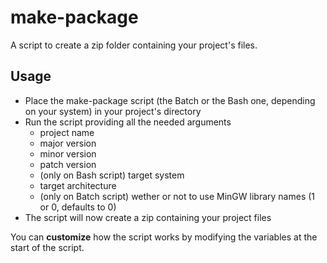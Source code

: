 # make-package
A script to create a zip folder containing your project's files.

## Usage
* Place the make-package script (the Batch or the Bash one, depending on your system) in your project's directory
* Run the script providing all the needed arguments
  * project name
  * major version
  * minor version
  * patch version
  * (only on Bash script) target system
  * target architecture
  * (only on Batch script) wether or not to use MinGW library names (1 or 0, defaults to 0)
* The script will now create a zip containing your project files

You can **customize** how the script works by modifying the variables at the start of the script.
